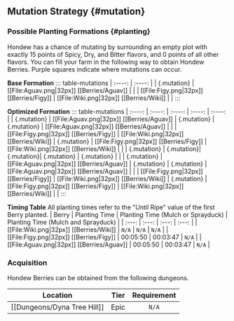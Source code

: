 ## Mutation Strategy {#mutation}

### Possible Planting Formations {#planting}

Hondew has a chance of mutating by surrounding an empty plot with exactly 15 points of Spicy, Dry, and Bitter flavors, and 0 points of all other flavors. You can fill your farm in the following way to obtain Hondew Berries. Purple squares indicate where mutations can occur.

**Base Formation**
::: table-mutations
| :----: | :----: |
| {.mutation} | [[File:Aguav.png\|32px]] [[Berries/Aguav]] | |
| [[File:Figy.png\|32px]] [[Berries/Figy]] | [[File:Wiki.png\|32px]] [[Berries/Wiki]] | |
:::

**Optimized Formation**
::: table-mutations
| :----: | :----: | :----: | :----: | :----: |
| {.mutation} | [[File:Aguav.png\|32px]] [[Berries/Aguav]] | {.mutation} | {.mutation} | [[File:Aguav.png\|32px]] [[Berries/Aguav]] | |
| [[File:Figy.png\|32px]] [[Berries/Figy]] | [[File:Wiki.png\|32px]] [[Berries/Wiki]] | {.mutation} | [[File:Figy.png\|32px]] [[Berries/Figy]] | [[File:Wiki.png\|32px]] [[Berries/Wiki]] | |
| {.mutation} | {.mutation}| {.mutation}| {.mutation} | {.mutation} | |
| {.mutation} | [[File:Aguav.png\|32px]] [[Berries/Aguav]] | {.mutation} | {.mutation} | [[File:Aguav.png\|32px]] [[Berries/Aguav]] | |
| [[File:Figy.png\|32px]] [[Berries/Figy]] | [[File:Wiki.png\|32px]] [[Berries/Wiki]] | {.mutation} | [[File:Figy.png\|32px]] [[Berries/Figy]] | [[File:Wiki.png\|32px]] [[Berries/Wiki]] | |
:::

**Timing Table**
All planting times refer to the "Until Ripe" value of the first Berry planted.
| Berry                                         | Planting Time | Planting Time (Mulch or Sprayduck)    | Planting Time (Mulch and Sprayduck)   |
| :---:                                         | :---:         | :---:                                 | :---:                                 |
| [[File:Wiki.png\|32px]] [[Berries/Wiki]]      | `N/A`         | `N/A`                                 | `N/A`                                 |
| [[File:Figy.png\|32px]] [[Berries/Figy]]      | 00:05:50      | 00:03:47                              | `N/A`                                 |
| [[File:Aguav.png\|32px]] [[Berries/Aguav]]    | 00:05:50      | 00:03:47                              | `N/A`                                 |

### Acquisition
Hondew Berries can be obtained from the following dungeons.

| Location	                        | Tier	    | Requirement   |
| :---:                             | :---:     | :---:         |
| [[Dungeons/Dyna Tree Hill]]       | Epic	    | `N/A`         |